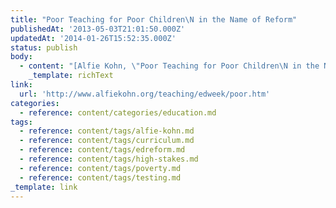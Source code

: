 ```yaml
---
title: "Poor Teaching for Poor Children\N in the Name of Reform"
publishedAt: '2013-05-03T21:01:50.000Z'
updatedAt: '2014-01-26T15:52:35.000Z'
status: publish
body:
  - content: "[Alfie Kohn, \"Poor Teaching for Poor Children\N in the Name of Reform\"](http://www.alfiekohn.org/teaching/edweek/poor.htm):\n\n<ExtendedQuote>\n  Deborah Meier, the educator and author who has founded extraordinary schools in New York and Boston, points out that the very idea of \x93school\x94 has radically different meanings for middle-class kids, who are \x93expected to have opinions,\x94 and poor kids, who are expected to do what they\x92re told. Schools for the well-off are about inquiry and choices; schools for the poor are about drills and compliance. The two types of institutions \x93barely have any connection to each other,\x94 she says.\n</ExtendedQuote>\n\nAlfie points out one of testing's insidious impacts: it shapes the curriculum taught much more in schools where they're struggling to meet standards, resulting in limiting the curriculum to solely to what's on the test and cutting out class time for test prep, and those schools tend to be impoverished and minority schools. \_High stakes testing is a civil rights issue.\n"
    _template: richText
link:
  url: 'http://www.alfiekohn.org/teaching/edweek/poor.htm'
categories:
  - reference: content/categories/education.md
tags:
  - reference: content/tags/alfie-kohn.md
  - reference: content/tags/curriculum.md
  - reference: content/tags/edreform.md
  - reference: content/tags/high-stakes.md
  - reference: content/tags/poverty.md
  - reference: content/tags/testing.md
_template: link
---
```



